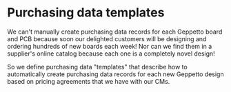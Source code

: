 # Purchasing data templates

We can't manually create purchasing data records for each Geppetto board
and PCB because soon our delighted customers will be designing and ordering
hundreds of new boards each week! Nor can we find them in a supplier's online 
catalog because each one is a completely novel design!

So we define purchasing data "templates" that describe how to automatically
create purchasing data records for each new Geppetto design based on pricing
agreements that we have with our CMs.
